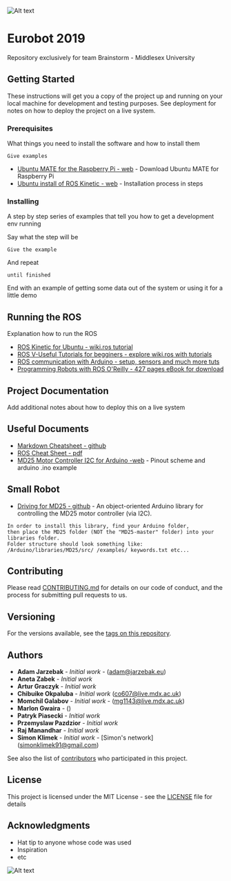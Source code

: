 ![Alt text](others/logos/logo_brainstorm_md.png?raw=true "Brainstorm")

# Eurobot 2019

Repository exclusively for team Brainstorm - Middlesex University

## Getting Started

These instructions will get you a copy of the project up and running on your local machine for development and testing purposes. See deployment for notes on how to deploy the project on a live system.

### Prerequisites


What things you need to install the software and how to install them

```
Give examples
```
* [Ubuntu MATE for the Raspberry Pi - web](https://ubuntu-mate.org/download/) - Download Ubuntu MATE for Raspberry Pi
* [Ubuntu install of ROS Kinetic - web](http://wiki.ros.org/kinetic/Installation/Ubuntu) - Installation process in steps

### Installing

A step by step series of examples that tell you how to get a development env running

Say what the step will be

```
Give the example
```

And repeat

```
until finished
```

End with an example of getting some data out of the system or using it for a little demo

## Running the ROS

Explanation how to run the ROS

* [ROS Kinetic for Ubuntu - wiki.ros tutorial](http://wiki.ros.org/kinetic/Installation/Ubuntu)
* [ROS V-Useful Tutorials for begginers - explore wiki.ros with tutorials](http://wiki.ros.org/ROS/Tutorials)
* [ROS communication with Arduino - setup, sensors and much more tuts](http://wiki.ros.org/rosserial_arduino/Tutorials)
* [Programming Robots with ROS O'Reilly - 427 pages eBook for download](http://marte.aslab.upm.es/redmine/files/dmsf/p_drone-testbed/170324115730_268_Quigley_-_Programming_Robots_with_ROS.pdf)

## Project Documentation

Add additional notes about how to deploy this on a live system

## Useful Documents

* [Markdown Cheatsheet - github](https://github.com/adam-p/markdown-here/wiki/Markdown-Cheatsheet)
* [ROS Cheat Sheet - pdf](http://www.tedusar.eu/files/summerschool2013/ROScheatsheet.pdf)
* [MD25 Motor Controller I2C for Arduino -web](https://www.robot-electronics.co.uk/htm/arduino_examples.htm#MD25%20RD02%20Motor%20Controller) - Pinout scheme and arduino .ino example

## Small Robot

* [Driving for MD25 - github](https://github.com/DiefBell/MD25) - An object-oriented Arduino library for controlling the MD25 motor controller (via I2C).

```
In order to install this library, find your Arduino folder, 
then place the MD25 folder (NOT the "MD25-master" folder) into your libraries folder. 
Folder structure should look something like:
/Arduino/libraries/MD25/src/ /examples/ keywords.txt etc...
```

## Contributing

Please read [CONTRIBUTING.md](https://gist.github.com/PurpleBooth/b24679402957c63ec426) for details on our code of conduct, and the process for submitting pull requests to us.

## Versioning

For the versions available, see the [tags on this repository](https://github.com/your/project/tags). 

## Authors

* **Adam Jarzebak** - *Initial work* - (adam@jarzebak.eu)
* **Aneta Zabek** - *Initial work* 
* **Artur Graczyk** - *Initial work* 
* **Chibuike Okpaluba** - *Initial work* (co607@live.mdx.ac.uk)
* **Momchil Galabov** - *Initial work* - (mg1143@live.mdx.ac.uk)
* **Marlon Gwaira** - () 
* **Patryk Piasecki** - *Initial work* 
* **Przemyslaw Pazdzior** - *Initial work* 
* **Raj Manandhar** - *Initial work* 
* **Simon Klimek** - *Initial work* - [Simon's network] (simonklimek91@gmail.com)

See also the list of [contributors](https://github.com/simonklimek/eurobot2019/graphs/contributors) who participated in this project.

## License

This project is licensed under the MIT License - see the [LICENSE](LICENSE) file for details

## Acknowledgments

* Hat tip to anyone whose code was used
* Inspiration
* etc

![Alt text](others/logos/logo_middlesex_sm.png?raw=true "Middlesex University of London")
